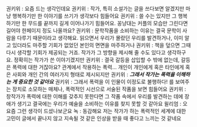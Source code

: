 권키위 : 요즘 드는 생각인데요
권키위 : 작가, 특히 소설가는 글을 쓰다보면 알겠지만 마냥 행복하기만 한 이야기를 쓰기가 생각보다 힘들어요
권키위 : 쓸 수는 있지만 그 행복하기만 한 무드를 끝까지 길게 이어나가기 힘들어요. 꽁냥대는 커플의 모습만 그린다면 길어야 한페이지 정도 나올까요?
권키위 : 문학작품을 소비하는 이유는 결국 문학이 사람을 다루기 때문이라고 생각해요. 읽으면서 우리가 몰랐던 우리를 발견하거나, 이미 알고 있더라도 마주할 기회가 없었던 본인의 면면을 마주하거나
권키위 : 책을 덮으면 그때 다시 생각할 기회가 제공되는 거죠. 작가가 그 방향을 제시해 줄 수도 있다고 생각하구요. 정확히는 작가가 쓴 이야기겠지만
권키위 : 결국 갈등을 삽입할 수 밖에 없는데, 갈등은 폭력에 대한 거잖아요? 관계에서 작용하는 폭력... 개인이 개인에게 혹은 타인에게 혹은 사회와 개인 간의 여러가지 형태로 제시되지만
권키위 : __*그래서 작가는 폭력을 이해하는 게 중요한 것 같아요*__
권키위 : 그래서 폭력을 이 인물이 이정도로 불행하다! 를 보여주는 장치로 소모하는 매체나, 폭력적인 시선으로 서술된 작품을 보면 힘들어요
권키위 : 창작가가 폭력에 대한 이해를 갖추지 못한다면 그 작품 속에서 우리를 발견하는 데에 장애가 생기고 결국에는 우리가 예술을 소비하는 이유를 찾지 못할 것 같아요
윌리엄 : 오 요즘 그런 생각이 드셨나보군요
녹 : 동감해요 저는 작가가 하는 폭력적인 세계에 대한 고민이 글에서 끝나지 않고 지속될 것 같은 인상을 받을 때 좋다고 느끼는 것 같네요
